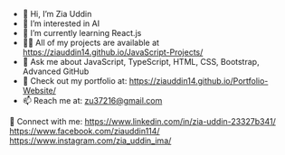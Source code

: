 - 👋 Hi, I’m Zia Uddin
- 👀 I’m interested in AI
- 🌱 I’m currently learning React.js
- 👨‍💻 All of my projects are available at https://ziauddin14.github.io/JavaScript-Projects/
- 💬 Ask me about JavaScript, TypeScript, HTML, CSS, Bootstrap, Advanced GitHub
- 💼 Check out my portfolio at: https://ziauddin14.github.io/Portfolio-Website/
- 📫 Reach me at: zu37216@gmail.com



🔗 Connect with me:
https://www.linkedin.com/in/zia-uddin-23327b341/
https://www.facebook.com/ziauddin114/
https://www.instagram.com/zia_uddin_ima/



<!---
ziauddin14/ziauddin14 is a ✨ special ✨ repository because its `README.md` (this file) appears on your GitHub profile.
You can click the Preview link to take a look at your changes.
--->
